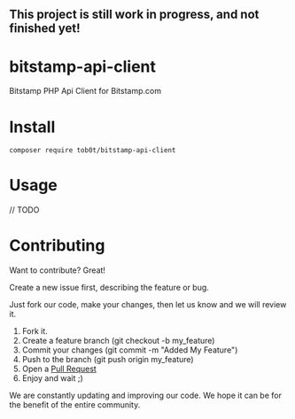 ## This project is still work in progress, and not finished yet!
# bitstamp-api-client
Bitstamp PHP Api Client for Bitstamp.com

# Install
```composer require tob0t/bitstamp-api-client```

# Usage
// TODO

# Contributing
Want to contribute? Great!

Create a new issue first, describing the feature or bug.

Just fork our code, make your changes, then let us know and we will review it.

1. Fork it.
2. Create a feature branch (git checkout -b my_feature)
3. Commit your changes (git commit -m "Added My Feature")
4. Push to the branch (git push origin my_feature)
5. Open a [Pull Request](https://github.com/Tob0t/bitstamp-api-client/compare)
6. Enjoy and wait ;)

We are constantly updating and improving our code. We hope it can be for the benefit of the entire community.


